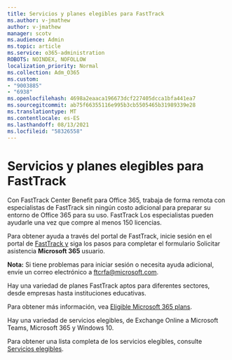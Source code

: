 ```yaml
---
title: Servicios y planes elegibles para FastTrack
ms.author: v-jmathew
author: v-jmathew
manager: scotv
ms.audience: Admin
ms.topic: article
ms.service: o365-administration
ROBOTS: NOINDEX, NOFOLLOW
localization_priority: Normal
ms.collection: Adm_O365
ms.custom:
- "9003885"
- "6938"
ms.openlocfilehash: 4698a2eaaca196673dcf227405dcca1bfa441ea7
ms.sourcegitcommit: ab75f66355116e995b3cb5505465b31989339e28
ms.translationtype: MT
ms.contentlocale: es-ES
ms.lasthandoff: 08/13/2021
ms.locfileid: "58326558"
---
```

# <a name="eligible-services-and-plans-for-fasttrack"></a>Servicios y planes elegibles para FastTrack

Con FastTrack Center Benefit para Office 365, trabaja de forma remota con especialistas de FastTrack sin ningún costo adicional para preparar su entorno de Office 365 para su uso. FastTrack Los especialistas pueden ayudarle una vez que compre al menos 150 licencias.

Para obtener ayuda a través del portal de FastTrack, inicie sesión en el portal de [FastTrack y](https://go.microsoft.com/fwlink/?linkid=2125443) siga los pasos para completar el formulario Solicitar asistencia **Microsoft 365** usuario.

**Nota:** Si tiene problemas para iniciar sesión o necesita ayuda adicional, envíe un correo electrónico a [ftcrfa@microsoft.com](mailto:ftcrfa@microsoft.com).

Hay una variedad de planes FastTrack aptos para diferentes sectores, desde empresas hasta instituciones educativas.

Para obtener más información, vea [Eligible Microsoft 365 plans](https://go.microsoft.com/fwlink/?linkid=2125459).

Hay una variedad de servicios elegibles, de Exchange Online a Microsoft Teams, Microsoft 365 y Windows 10.

Para obtener una lista completa de los servicios elegibles, consulte [Servicios elegibles](https://go.microsoft.com/fwlink/?linkid=2125636).
